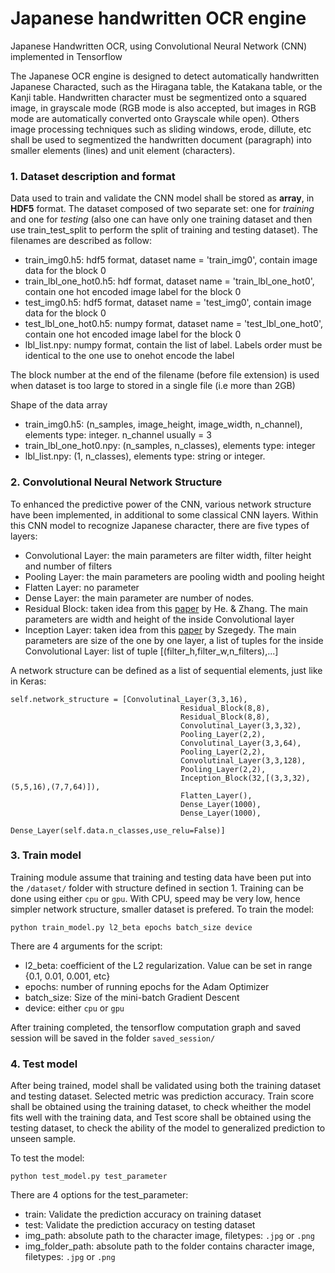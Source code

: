 # Japanese handwritten OCR engine
Japanese Handwritten OCR, using Convolutional Neural Network (CNN) implemented in Tensorflow

The Japanese OCR engine is designed to detect automatically handwritten Japanese Characted, such as the Hiragana table, the Katakana table, or the Kanji table. Handwritten character must be segmentized onto a squared image, in grayscale mode (RGB mode is also accepted, but images in RGB mode are automatically converted onto Grayscale while open). Others image processing techniques such as sliding windows, erode, dillute, etc shall be used to segmentized the handwritten document (paragraph) into smaller elements (lines) and unit element (characters). 


### 1. Dataset description and format
Data used to train and validate the CNN model shall be stored as **array**, in **HDF5** format. The dataset composed of two separate set: one for *training* and one for *testing* (also one can have only one training dataset and then use train_test_split to perform the split of training and testing dataset). The filenames are described as follow:

* train_img0.h5: hdf5 format, dataset name = 'train_img0', contain image data for the block 0 
* train_lbl_one_hot0.h5: hdf format, dataset name = 'train_lbl_one_hot0', contain one hot encoded image label for the block 0
* test_img0.h5: hdf5 format, dataset name = 'test_img0', contain image data for the block 0 
* test_lbl_one_hot0.h5: numpy format, dataset name = 'test_lbl_one_hot0', contain one hot encoded image label for the block 0
* lbl_list.npy: numpy format, contain the list of label. Labels order must be identical to the one use to onehot encode the label

The block number at the end of the filename (before file extension) is used when dataset is too large to stored in a single file (i.e more than 2GB)

Shape of the data array
* train_img0.h5: (n_samples, image_height, image_width, n_channel), elements type: integer. n_channel usually = 3
* train_lbl_one_hot0.npy: (n_samples, n_classes), elements type: integer
* lbl_list.npy: (1, n_classes), elements type: string or integer. 

### 2. Convolutional Neural Network Structure
To enhanced the predictive power of the CNN, various network structure have been implemented, in additional to some classical CNN layers. Within this CNN model to recognize Japanese character, there are five types of layers:
* Convolutional Layer: the main parameters are filter width, filter height and number of filters
* Pooling Layer: the main parameters are pooling width and pooling height
* Flatten Layer: no parameter
* Dense Layer: the main parameter are number of nodes.
* Residual Block: taken idea from this [paper](https://arxiv.org/pdf/1512.03385v1.pdf) by He. & Zhang. The main parameters are width and height of the inside Convolutional layer
* Inception Layer: taken idea from this [paper](https://www.cv-foundation.org/openaccess/content_cvpr_2015/papers/Szegedy_Going_Deeper_With_2015_CVPR_paper.pdf) by Szegedy. The main parameters are size of the one by one layer,  a list of tuples for the inside Convolutional Layer: list of tuple [(filter_h,filter_w,n_filters),...]

A network structure can be defined as a list of sequential elements, just like in Keras:
```
self.network_structure = [Convolutinal_Layer(3,3,16),
                                      Residual_Block(8,8),
                                      Residual_Block(8,8),
                                      Convolutinal_Layer(3,3,32),
                                      Pooling_Layer(2,2),
                                      Convolutinal_Layer(3,3,64),
                                      Pooling_Layer(2,2),
                                      Convolutinal_Layer(3,3,128),
                                      Pooling_Layer(2,2),
                                      Inception_Block(32,[(3,3,32),(5,5,16),(7,7,64)]),
                                      Flatten_Layer(),
                                      Dense_Layer(1000),
                                      Dense_Layer(1000),
                                      Dense_Layer(self.data.n_classes,use_relu=False)]
```

### 3. Train model
Training module assume that training and testing data have been put into the `/dataset/` folder with structure defined in section 1. Training can be done using either `cpu` or `gpu`. With CPU, speed may be very low, hence simpler network structure, smaller dataset is prefered.
To train the model:

```
python train_model.py l2_beta epochs batch_size device
```
There are 4 arguments for the script:
* l2_beta: coefficient of the L2 regularization. Value can be set in range {0.1, 0.01, 0.001, etc}
* epochs: number of running epochs for the Adam Optimizer
* batch_size: Size of the mini-batch Gradient Descent
* device: either `cpu` or `gpu`

After training completed, the tensorflow computation graph and saved session will be saved in the folder `saved_session/`

### 4. Test model
After being trained, model shall be validated using both the training dataset and testing dataset. Selected metric was prediction accuracy. Train score shall be obtained using the training dataset, to check wheither the model fits well with the training data, and Test score shall be obtained using the testing dataset, to check the ability of the model to generalized prediction to unseen sample.

To test the model: 

```
python test_model.py test_parameter
```
There are 4 options for the test_parameter:
* train: Validate the prediction accuracy on training dataset
* test: Validate the prediction accuracy on testing dataset
* img_path: absolute path to the character image, filetypes: `.jpg` or `.png`
* img_folder_path: absolute path to the folder contains character image, filetypes: `.jpg` or `.png`


